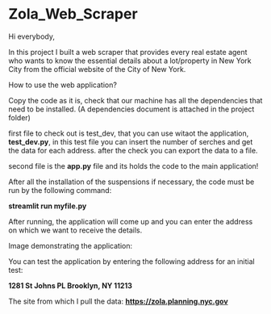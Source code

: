 # Zola_Web_Scraper

Hi everybody,

In this project I built a web scraper that provides every real estate agent who wants to know the essential details about a lot/property in New York City from the official website of the City of New York.

How to use the web application?

Copy the code as it is, check that our machine has all the dependencies that need to be installed. (A dependencies document is attached in the project folder)

first file to check out is test_dev, that you can use witaot the application, **test_dev.py**, in this test file you can insert the number of serches and get the data for each address. 
after the check you can export the data to a file. 

second file is the **app.py** file and its holds the code to the main application! 

After all the installation of the suspensions if necessary, the code must be run by the following command:

**streamlit run myfile.py**

After running, the application will come up and you can enter the address on which we want to receive the details.

Image demonstrating the application:

You can test the application by entering the following address for an initial test:
 
**1281 St Johns PL Brooklyn, NY 11213**

The site from which I pull the data: **https://zola.planning.nyc.gov**
